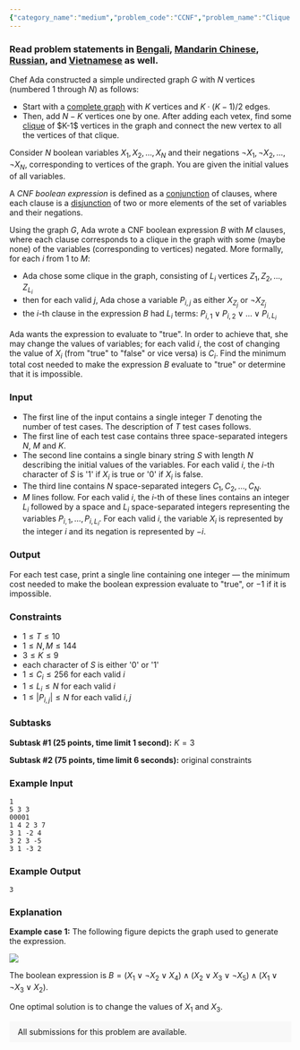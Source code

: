 ```yaml
---
{"category_name":"medium","problem_code":"CCNF","problem_name":"Clique Boolean Expression","problemComponents":{"constraints":"","constraintsState":false,"subtasks":"","subtasksState":false,"inputFormat":"","inputFormatState":false,"outputFormat":"","outputFormatState":false,"sampleTestCases":{"0":{"id":1,"input":"1\r\n5 3 3\r\n00001\r\n1 4 2 3 7\r\n3 1 -2 4\r\n3 2 3 -5\r\n3 1 -3 2","output":3,"explanation":"**Example case 1:** The following figure depicts the graph used to generate the expression.\r\n\r\n\u003Cimg src=\u0027 https://s3.amazonaws.com/codechef_shared/download/Images/MARCH21/CCNF/CCNF.png\u0027\u003E\u003C/img\u003E\r\n\r\nThe boolean expression is $B = (X_1 \\lor \\neg X_2 \\lor X_4) \\land (X_2 \\lor X_3 \\lor \\neg X_5) \\land (X_1 \\lor \\neg X_3 \\lor X_2)$.\r\n\r\nOne optimal solution is to change the values of $X_1$ and $X_3$.","isDeleted":false}}},"video_editorial_url":"https://youtu.be/wWtAvClbr7Y","languages_supported":{"0":"CPP14","1":"C","2":"JAVA","3":"PYTH 3.6","4":"CPP17","5":"PYTH","6":"PYP3","7":"CS2","8":"ADA","9":"PYPY","10":"TEXT","11":"PAS fpc","12":"NODEJS","13":"RUBY","14":"PHP","15":"GO","16":"HASK","17":"TCL","18":"PERL","19":"SCALA","20":"LUA","21":"kotlin","22":"BASH","23":"JS","24":"LISP sbcl","25":"rust","26":"PAS gpc","27":"BF","28":"CLOJ","29":"R","30":"D","31":"CAML","32":"FORT","33":"ASM","34":"swift","35":"FS","36":"WSPC","37":"LISP clisp","38":"SQL","39":"SCM guile","40":"PERL6","41":"ERL","42":"CLPS","43":"ICK","44":"NICE","45":"PRLG","46":"ICON","47":"COB","48":"SCM chicken","49":"PIKE","50":"SCM qobi","51":"ST","52":"SQLQ","53":"NEM"},"max_timelimit":"1 - 6","source_sizelimit":50000,"problem_author":"alei","problem_tester":"","date_added":"2-03-2021","tags":{"0":2,"1":"alei","2":"dynamic","3":"graphs","4":"march21"},"problem_difficulty_level":"Unavailable","best_tag":"Dynamic Programming","editorial_url":"https://discuss.codechef.com/problems/CCNF","time":{"view_start_date":1104528600,"submit_start_date":1104528600,"visible_start_date":1104528600,"end_date":1735669800},"is_direct_submittable":false,"problemDiscussURL":"https://discuss.codechef.com/search?q=CCNF","is_proctored":false,"visitedContests":{},"layout":"problem"}
---
```

### Read problem statements in [Bengali](https://www.codechef.com/download/translated/MARCH21/bengali/CCNF.pdf), [Mandarin Chinese](https://www.codechef.com/download/translated/MARCH21/mandarin/CCNF.pdf), [Russian](https://www.codechef.com/download/translated/MARCH21/russian/CCNF.pdf), and [Vietnamese](https://www.codechef.com/download/translated/MARCH21/vietnamese/CCNF.pdf) as well.

Chef Ada constructed a simple undirected graph $G$ with $N$ vertices (numbered $1$ through $N$) as follows:

* Start with a [complete graph](https://en.wikipedia.org/wiki/Complete_graph) with $K$ vertices and $K \cdot (K-1)/2$ edges.
* Then, add $N-K$ vertices one by one. After adding each vetex, find some [clique](https://en.wikipedia.org/wiki/Clique_(graph_theory)) of $K-1$ vertices in the graph and connect the new vertex to all the vertices of that clique.

Consider $N$ boolean variables $X_1, X_2, \ldots, X_N$ and their negations $\neg X_1, \neg X_2, \ldots, \neg X_N$, corresponding to vertices of the graph. You are given the initial values of all variables.

A *CNF boolean expression* is defined as a [conjunction](https://en.wikipedia.org/wiki/Logical_conjunction) of clauses, where each clause is a [disjunction](https://en.wikipedia.org/wiki/Logical_disjunction) of two or more elements of the set of variables and their negations.

Using the graph $G$, Ada wrote a CNF boolean expression $B$ with $M$ clauses, where each clause corresponds to a clique in the graph with some (maybe none) of the variables (corresponding to vertices) negated. More formally, for each $i$ from $1$ to $M$:
- Ada chose some clique in the graph, consisting of $L_i$ vertices $Z_1, Z_2, \ldots, Z_{L_i}$
- then for each valid $j$, Ada chose a variable $P_{i,j}$ as either $X_{Z_j}$ or $\neg X_{Z_j}$
- the $i$-th clause in the expression $B$ had $L_i$ terms: $P_{i,1} \lor P_{i,2} \lor \ldots \lor P_{i,L_i}$

Ada wants the expression to evaluate to "true". In order to achieve that, she may change the values of variables; for each valid $i$, the cost of changing the value of $X_i$ (from "true" to "false" or vice versa) is $C_i$. Find the minimum total cost needed to make the expression $B$ evaluate to "true" or determine that it is impossible.

### Input
- The first line of the input contains a single integer $T$ denoting the number of test cases. The description of $T$ test cases follows.
- The first line of each test case contains three space-separated integers $N$, $M$ and $K$.
- The second line contains a single binary string $S$ with length $N$ describing the initial values of the variables. For each valid $i$, the $i$-th character of $S$ is '1' if $X_i$ is true or '0' if $X_i$ is false.
- The third line contains $N$ space-separated integers $C_1, C_2, \ldots, C_N$.
- $M$ lines follow. For each valid $i$, the $i$-th of these lines contains an integer $L_i$ followed by a space and $L_i$ space-separated integers representing the variables $P_{i,1}, \ldots, P_{i,L_i}$. For each valid $i$, the variable $X_i$ is represented by the integer $i$ and its negation is represented by $-i$.

### Output
For each test case, print a single line containing one integer ― the minimum cost needed to make the boolean expression evaluate to "true", or $-1$ if it is impossible.

### Constraints
- $1 \le T \le 10$
- $1 \le N, M \le 144$
- $3 \le K \le 9$
- each character of $S$ is either '0' or '1'
- $1 \le C_i \le 256$ for each valid $i$
- $1 \le L_i \le N$ for each valid $i$
- $1 \le |P_{i,j}| \le N$ for each valid $i,j$

### Subtasks
**Subtask #1 (25 points, time limit 1 second):** $K = 3$

**Subtask #2 (75 points, time limit 6 seconds):** original constraints

### Example Input
```
1
5 3 3
00001
1 4 2 3 7
3 1 -2 4
3 2 3 -5
3 1 -3 2
```

### Example Output
```
3
```

### Explanation
**Example case 1:** The following figure depicts the graph used to generate the expression.

<img src=' https://s3.amazonaws.com/codechef_shared/download/Images/MARCH21/CCNF/CCNF.png'></img>

The boolean expression is $B = (X_1 \lor \neg X_2 \lor X_4) \land (X_2 \lor X_3 \lor \neg X_5) \land (X_1 \lor \neg X_3 \lor X_2)$.

One optimal solution is to change the values of $X_1$ and $X_3$.

<aside style='background: #f8f8f8;padding: 10px 15px;'><div>All submissions for this problem are available.</div></aside>